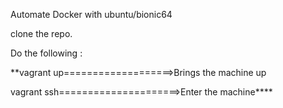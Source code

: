 Automate Docker with ubuntu/bionic64

clone the repo.

Do the following :

**vagrant up===================>Brings the machine up

vagrant ssh=====================>Enter the machine****
